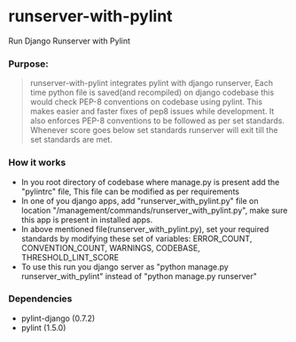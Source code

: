 # runserver-with-pylint
Run Django Runserver with Pylint

### Purpose: 
> runserver-with-pylint integrates pylint with django runserver, Each time python file is saved(and recompiled) on django codebase this would check PEP-8 conventions on codebase using pylint. This makes easier and faster fixes of pep8 issues while development. It also enforces PEP-8 conventions to be followed as per set standards. Whenever score goes below set standards runserver will exit till the set standards are met.

### How it works
* In you root directory of codebase where manage.py is present add the "pylintrc" file, This file can be modified as per requirements
* In one of you django apps, add "runserver_with_pylint.py" file on location "<your app name>/management/commands/runserver_with_pylint.py", make sure this app is present in installed apps.
* In above mentioned file(runserver_with_pylint.py), set your required standards by modifying these set of variables: ERROR_COUNT, CONVENTION_COUNT, WARNINGS, CODEBASE, THRESHOLD_LINT_SCORE
* To use this run you django server as "python manage.py runserver_with_pylint" instead of "python manage.py runserver"

### Dependencies
* pylint-django (0.7.2)
* pylint (1.5.0)
